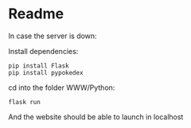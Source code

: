# Readme

In case the server is down:

Install dependencies:



```
pip install Flask
pip install pypokedex
```



cd into the folder WWW/Python:

```
flask run
```



And the website should be able to launch in localhost